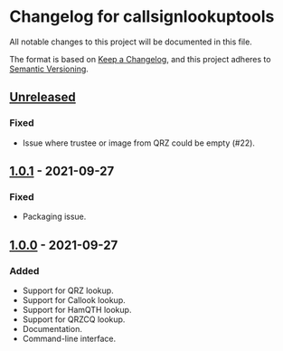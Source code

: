 # Changelog for callsignlookuptools
All notable changes to this project will be documented in this file.

The format is based on [Keep a Changelog](https://keepachangelog.com/en/1.0.0/),
and this project adheres to [Semantic Versioning](https://semver.org/spec/v2.0.0.html).


## [Unreleased]
### Fixed
- Issue where trustee or image from QRZ could be empty (#22).


## [1.0.1] - 2021-09-27
### Fixed
- Packaging issue.


## [1.0.0] - 2021-09-27
### Added
- Support for QRZ lookup.
- Support for Callook lookup.
- Support for HamQTH lookup.
- Support for QRZCQ lookup.
- Documentation.
- Command-line interface.


[Unreleased]: https://github.com/miaowware/callsignlookuptools/compare/v1.0.1...HEAD
[1.0.1]: https://github.com/miaowware/callsignlookuptools/releases/tag/v1.0.1
[1.0.0]: https://github.com/miaowware/callsignlookuptools/releases/tag/v1.0.0
